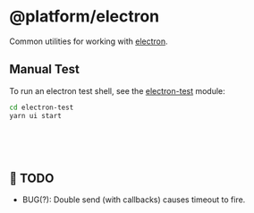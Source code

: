 # @platform/electron
Common utilities for working with [electron](https://electronjs.org).

## Manual Test
To run an electron test shell, see the [electron-test](../electron-test/README.md) module:

```bash
cd electron-test
yarn ui start
```

<p>&nbsp;<p>
<p>&nbsp;<p>

## 🐷 TODO
- BUG(?): Double send (with callbacks) causes timeout to fire.
